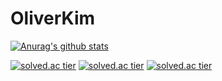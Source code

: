 # OliverKim

[![Anurag's github stats](https://github-readme-stats.vercel.app/api?username={username}&show_icons=true&theme={theme})](https://github.com/OliverKim/github-readme-stats)


[![solved.ac tier](http://mazassumnida.wtf/api/generate_badge?boj=ksk3083)](https://solved.ac/{userid})
[![solved.ac tier](http://mazassumnida.wtf/api/v2/generate_badge?boj=ksk3083)](https://solved.ac/{userid})
[![solved.ac tier](http://mazassumnida.wtf/api/mini/generate_badge?boj=ksk3083)](https://solved.ac/{userid})
